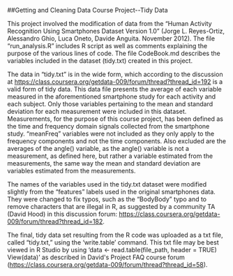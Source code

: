 ##Getting and Cleaning Data Course Project--Tidy Data

This project involved the modification of data from the “Human Activity Recognition Using Smartphones Dataset Version 1.0” (Jorge L. Reyes-Ortiz, Alessandro Ghio, Luca Oneto, Davide Anguita. November 2012). The file “run_analysis.R” includes R script as well as comments explaining the purpose of the various lines of code. The file CodeBook.md describes the variables included in the dataset (tidy.txt) created in this project.

The data in “tidy.txt” is in the wide form, which according to the discussion at https://class.coursera.org/getdata-009/forum/thread?thread_id=192 is a valid form of tidy data. This data file presents the average of each variable measured in the aforementioned smartphone study for each activity and each subject. Only those variables pertaining to the mean and standard deviation for each measurement were included in this dataset. Measurements, for the purpose of this course project, has been defined as the time and frequency domain signals collected from the smartphone study. “meanFreq” variables were not included as they only apply to the frequency components and not the time components. Also excluded are the averages of the angle() variable, as the angle() variable is not a measurement, as defined here, but rather a variable estimated from the measurements, the same way the mean and standard deviation are variables estimated from the measurements. 

The names of the variables used in the tidy.txt dataset were modified slightly from the “features” labels used in the original smartphones data. They were changed to fix typos, such as the “BodyBody” typo and to remove characters that are illegal in R, as suggested by a community TA (David Hood) in this discussion forum: https://class.coursera.org/getdata-009/forum/thread?thread_id=182. 

The final, tidy data set resulting from the R code was uploaded as a txt file, called “tidy.txt,” using the ‘write.table’ command. This txt file may be best viewed in R Studio by using 
	‘data <- read.table(file_path, header = TRUE) 
    	 View(data)’
as described in David's Project FAQ course forum (https://class.coursera.org/getdata-009/forum/thread?thread_id=58).